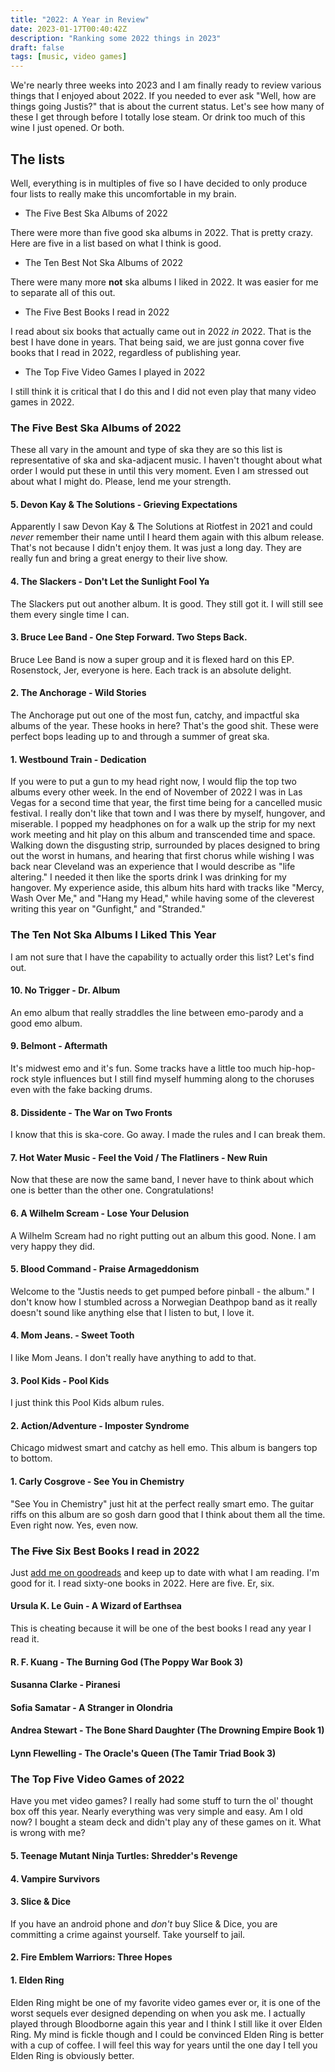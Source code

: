 ```yaml
---
title: "2022: A Year in Review"
date: 2023-01-17T00:40:42Z
description: "Ranking some 2022 things in 2023"
draft: false
tags: [music, video games]
---
```


We're nearly three weeks into 2023 and I am finally ready to review various things that I enjoyed about 2022. If you needed to ever ask "Well, how are things going Justis?" that is about the current status. Let's see how many of these I get through before I totally lose steam. Or drink too much of this wine I just opened. Or both.

## The lists

Well, everything is in multiples of five so I have decided to only produce four lists to really make this uncomfortable in my brain.

- The Five Best Ska Albums of 2022

There were more than five good ska albums in 2022. That is pretty crazy. Here are five in a list based on what I think is good.

- The Ten Best Not Ska Albums of 2022

There were many more **not** ska albums I liked in 2022. It was easier for me to separate all of this out.

- The Five Best Books I read in 2022

I read about six books that actually came out in 2022 _in_ 2022. That is the best I have done in years. That being said, we are just gonna cover five books that I read in 2022, regardless of publishing year.

- The Top Five Video Games I played in 2022

I still think it is critical that I do this and I did not even play that many video games in 2022.

### The Five Best Ska Albums of 2022

These all vary in the amount and type of ska they are so this list is representative of ska and ska-adjacent music. I haven't thought about what order I would put these in until this very moment. Even I am stressed out about what I might do. Please, lend me your strength.

#### 5. Devon Kay & The Solutions - Grieving Expectations

Apparently I saw Devon Kay & The Solutions at Riotfest in 2021 and could _never_ remember their name until I heard them again with this album release. That's not because I didn't enjoy them. It was just a long day. They are really fun and bring a great energy to their live show.

#### 4. The Slackers - Don't Let the Sunlight Fool Ya

The Slackers put out another album. It is good. They still got it. I will still see them every single time I can.

#### 3. Bruce Lee Band - One Step Forward. Two Steps Back.

Bruce Lee Band is now a super group and it is flexed hard on this EP. Rosenstock, Jer, everyone is here. Each track is an absolute delight.

#### 2. The Anchorage - Wild Stories

The Anchorage put out one of the most fun, catchy, and impactful ska albums of the year. These hooks in here? That's the good shit. These were perfect bops leading up to and through a summer of great ska.

#### 1. Westbound Train - Dedication
  
If you were to put a gun to my head right now, I would flip the top two albums every other week. In the end of November of 2022 I was in Las Vegas for a second time that year, the first time being for a cancelled music festival. I really don't like that town and I was there by myself, hungover, and miserable. I popped my headphones on for a walk up the strip for my next work meeting and hit play on this album and transcended time and space. Walking down the disgusting strip, surrounded by places designed to bring out the worst in humans, and hearing that first chorus while wishing I was back near Cleveland was an experience that I would describe as "life altering." I needed it then like the sports drink I was drinking for my hangover. My experience aside, this album hits hard with tracks like "Mercy, Wash Over Me," and "Hang my Head," while having some of the cleverest writing this year on "Gunfight," and "Stranded."

### The Ten Not Ska Albums I Liked This Year

I am not sure that I have the capability to actually order this list? Let's find out.

#### 10. No Trigger - Dr. Album

An emo album that really straddles the line between emo-parody and a good emo album.

#### 9. Belmont - Aftermath

It's midwest emo and it's fun. Some tracks have a little too much hip-hop-rock style influences but I still find myself humming along to the choruses even with the fake backing drums.

#### 8. Dissidente - The War on Two Fronts

I know that this is ska-core. Go away. I made the rules and I can break them.

#### 7. Hot Water Music - Feel the Void / The Flatliners - New Ruin

Now that these are now the same band, I never have to think about which one is better than the other one. Congratulations!

#### 6. A Wilhelm Scream - Lose Your Delusion

A Wilhelm Scream had no right putting out an album this good. None. I am very happy they did.

#### 5. Blood Command - Praise Armageddonism

Welcome to the "Justis needs to get pumped before pinball - the album." I don't know how I stumbled across a Norwegian Deathpop band as it really doesn't sound like anything else that I listen to but, I love it.

#### 4. Mom Jeans. - Sweet Tooth

I like Mom Jeans. I don't really have anything to add to that.

#### 3. Pool Kids - Pool Kids

I just think this Pool Kids album rules.

#### 2. Action/Adventure - Imposter Syndrome

Chicago midwest smart and catchy as hell emo. This album is bangers top to bottom.

#### 1. Carly Cosgrove - See You in Chemistry

"See You in Chemistry" just hit at the perfect really smart emo. The guitar riffs on this album are so gosh darn good that I think about them all the time. Even right now. Yes, even now.

### The ~~Five~~ Six Best Books I read in 2022

Just [add me on goodreads](https://www.goodreads.com/user/show/127689754-justis) and keep up to date with what I am reading. I'm good for it. I read sixty-one books in 2022. Here are five. Er, six.

#### Ursula K. Le Guin - A Wizard of Earthsea

This is cheating because it will be one of the best books I read any year I read it.

#### R. F. Kuang - The Burning God (The Poppy War Book 3)

#### Susanna Clarke - Piranesi

#### Sofia Samatar - A Stranger in Olondria

#### Andrea Stewart - The Bone Shard Daughter (The Drowning Empire Book 1)

#### Lynn Flewelling - The Oracle's Queen (The Tamir Triad Book 3)

### The Top Five Video Games of 2022

Have you met video games? I really had some stuff to turn the ol' thought box off this year. Nearly everything was very simple and easy. Am I old now? I bought a steam deck and didn't play any of these games on it. What is wrong with me?

#### 5. Teenage Mutant Ninja Turtles: Shredder's Revenge

#### 4. Vampire Survivors

#### 3. Slice & Dice

If you have an android phone and _don't_ buy Slice & Dice, you are committing a crime against yourself. Take yourself to jail.

#### 2. Fire Emblem Warriors: Three Hopes

#### 1. Elden Ring
  
Elden Ring might be one of my favorite video games ever or, it is one of the worst sequels ever designed depending on when you ask me. I actually played through Bloodborne again this year and I think I still like it over Elden Ring. My mind is fickle though and I could be convinced Elden Ring is better with a cup of coffee. I will feel this way for years until the one day I tell you Elden Ring is obviously better.
